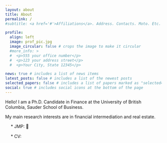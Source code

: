 ```yaml
---
layout: about
title: About
permalink: /
#subtitle: <a href='#'>Affiliations</a>. Address. Contacts. Moto. Etc.

profile:
  align: left
  image: prof_pic.jpg
  image_circular: false # crops the image to make it circular
  #more_info: >
  #  <p>555 your office number</p>
  #  <p>123 your address street</p>
  #  <p>Your City, State 12345</p>

news: true # includes a list of news items
latest_posts: false # includes a list of the newest posts
selected_papers: false # includes a list of papers marked as "selected={true}"
social: true # includes social icons at the bottom of the page
---
```



Hello! I am a Ph.D. Candidate in Finance at the University of British Columbia, Sauder School of Business.

My main research interests are in financial intermediation and real estate.

&emsp; * JMP:  :runner:

&emsp; * CV: [<img src="https://raw.githubusercontent.com/FortAwesome/Font-Awesome/6.x/svgs/regular/file-lines.svg" width="15" height="15">](/assets/pdf/CV.pdf)

 

